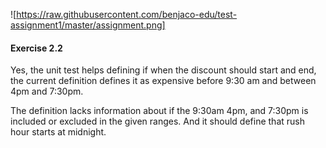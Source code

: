 ![https://raw.githubusercontent.com/benjaco-edu/test-assignment1/master/assignment.png]

#### Exercise 2.2

Yes, the unit test helps defining if when the discount should start and end, the current definition defines it as expensive before 9:30 am and between 4pm and 7:30pm.

The definition lacks information about if the 9:30am 4pm, and 7:30pm is included or excluded in the given ranges. And it should define that rush hour starts at midnight.